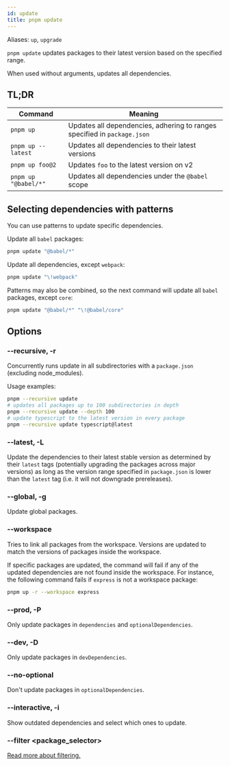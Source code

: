 ```yaml
---
id: update
title: pnpm update
---
```


Aliases: `up`, `upgrade`

`pnpm update` updates packages to their latest version based on the specified
range.

When used without arguments, updates all dependencies.

## TL;DR

| Command              | Meaning                                                                  |
| -------------------- | ------------------------------------------------------------------------ |
| `pnpm up`            | Updates all dependencies, adhering to ranges specified in `package.json` |
| `pnpm up --latest`   | Updates all dependencies to their latest versions                        |
| `pnpm up foo@2`      | Updates `foo` to the latest version on v2                                |
| `pnpm up "@babel/*"` | Updates all dependencies under the `@babel` scope                        |

## Selecting dependencies with patterns

You can use patterns to update specific dependencies.

Update all `babel` packages:

```sh
pnpm update "@babel/*"
```

Update all dependencies, except `webpack`:

```sh
pnpm update "\!webpack"
```

Patterns may also be combined, so the next command will update all `babel` packages, except `core`:

```sh
pnpm update "@babel/*" "\!@babel/core"
```

## Options

### --recursive, -r

Concurrently runs update in all subdirectories with a `package.json` (excluding
node_modules).

Usage examples:

```sh
pnpm --recursive update
# updates all packages up to 100 subdirectories in depth
pnpm --recursive update --depth 100
# update typescript to the latest version in every package
pnpm --recursive update typescript@latest
```

### --latest, -L

Update the dependencies to their latest stable version as determined by their `latest` tags (potentially upgrading the packages across major versions) as long as the version range specified in `package.json` is lower than the `latest` tag (i.e. it will not downgrade prereleases).

### --global, -g

Update global packages.

### --workspace

Tries to link all packages from the workspace. Versions are updated to match the
versions of packages inside the workspace.

If specific packages are updated, the command will fail if any of the updated
dependencies are not found inside the workspace. For instance, the following
command fails if `express` is not a workspace package:

```sh
pnpm up -r --workspace express
```

### --prod, -P

Only update packages in `dependencies` and `optionalDependencies`.

### --dev, -D

Only update packages in `devDependencies`.

### --no-optional

Don't update packages in `optionalDependencies`.

### --interactive, -i

Show outdated dependencies and select which ones to update.

### --filter \<package_selector\>

[Read more about filtering.](../filtering.md)
